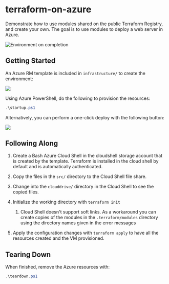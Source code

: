 # terraform-on-azure

Demonstrate how to use modules shared on the public Terraform Registry, and create your own. The goal is to use modules to deploy a web server in Azure.

![Environment on completion](https://user-images.githubusercontent.com/3911650/37015433-52557eb0-20c4-11e8-9d55-b078633e4414.png)

## Getting Started

An Azure RM template is included in `infrastructure/` to create the environment:

<a href="http://armviz.io/#/?load=https%3A%2F%2Fraw.githubusercontent.com%2Flrakai%2Fterraform-on-azure%2Fmaster%2Finfrastructure%2Farm-template.json">
    <img src="https://camo.githubusercontent.com/536ab4f9bc823c2e0ce72fb610aafda57d8c6c12/687474703a2f2f61726d76697a2e696f2f76697375616c697a65627574746f6e2e706e67" data-canonical-src="http://armviz.io/visualizebutton.png" style="max-width:100%;">
</a> 

Using Azure PowerShell, do the following to provision the resources:

```ps1
.\startup.ps1
```

Alternatively, you can perform a one-click deploy with the following button:

<a href="https://portal.azure.com/#create/Microsoft.Template/uri/https%3A%2F%2Fraw.githubusercontent.com%2Flrakai%2Fterraform-on-azure%2Fmaster%2Finfrastructure%2Farm-template.json">
    <img src="https://camo.githubusercontent.com/9285dd3998997a0835869065bb15e5d500475034/687474703a2f2f617a7572656465706c6f792e6e65742f6465706c6f79627574746f6e2e706e67" data-canonical-src="http://azuredeploy.net/deploybutton.png" style="max-width:100%;">
</a>

## Following Along

1. Create a Bash Azure Cloud Shell in the cloudshell storage account that is created by the template. Terraform is installed in the cloud shell by default and is automatically authenticated.
1. Copy the files in the `src/` directory to the Cloud Shell file share.
1. Change into the `clouddrive/` directory in the Cloud Shell to see the copied files.
1. Initialize the working directory with `terraform init`

    1. Cloud Shell doesn't support soft links. As a workaround you can create copies of the modules in the `.terraform/modules` directory using the directory names given in the error messages
    
1. Apply the configuration changes with `terraform apply` to have all the resources created and the VM provisioned.

## Tearing Down

When finished, remove the Azure resources with:

```ps1
.\teardown.ps1
```
